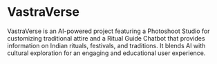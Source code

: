 # VastraVerse
VastraVerse is an AI-powered project featuring a Photoshoot Studio for customizing traditional attire and a Ritual Guide Chatbot that provides information on Indian rituals, festivals, and traditions. It blends AI with cultural exploration for an engaging and educational user experience.
